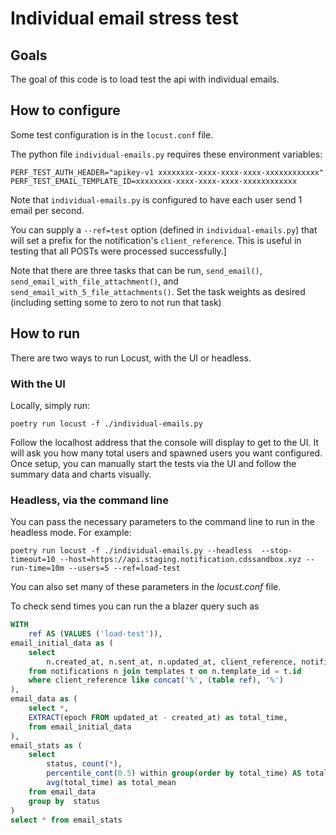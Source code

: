 # Individual email stress test

## Goals

The goal of this code is to load test the api with individual emails.

## How to configure

Some test configuration is in the `locust.conf` file.

The python file `individual-emails.py` requires these environment variables:
```
PERF_TEST_AUTH_HEADER="apikey-v1 xxxxxxxx-xxxx-xxxx-xxxx-xxxxxxxxxxxx"
PERF_TEST_EMAIL_TEMPLATE_ID=xxxxxxxx-xxxx-xxxx-xxxx-xxxxxxxxxxxx
```

Note that `individual-emails.py` is configured to have each user send 1 email per second.

You can supply a `--ref=test` option (defined in `individual-emails.py`) that will set a prefix for the notification's `client_reference`. This is useful in testing that all POSTs were processed successfully.]

Note that there are three tasks that can be run, `send_email()`, `send_email_with_file_attachment()`, and `send_email_with_5_file_attachments()`. Set the task weights as desired (including setting some to zero to not run that task)

## How to run

There are two ways to run Locust, with the UI or headless.

### With the UI

Locally, simply run:

```shell
poetry run locust -f ./individual-emails.py
```

Follow the localhost address that the console will display to get to the UI. It will ask you how many total users and spawned users you want configured. Once setup, you can manually start the tests via the UI and follow the summary data and charts visually.

### Headless, via the command line

You can pass the necessary parameters to the command line to run in the headless mode. For example:

```shell
poetry run locust -f ./individual-emails.py --headless  --stop-timeout=10 --host=https://api.staging.notification.cdssandbox.xyz --run-time=10m --users=5 --ref=load-test
```

You can also set many of these parameters in the *locust.conf* file.

To check send times you can run the a blazer query such as

```sql
WITH
    ref AS (VALUES ('load-test')),
email_initial_data as (
    select 
        n.created_at, n.sent_at, n.updated_at, client_reference, notification_status as status, t.process_type as priority
    from notifications n join templates t on n.template_id = t.id
    where client_reference like concat('%', (table ref), '%')
),
email_data as (
    select *,
    EXTRACT(epoch FROM updated_at - created_at) as total_time,
    from email_initial_data
),
email_stats as (
    select 
        status, count(*),
        percentile_cont(0.5) within group(order by total_time) AS total_median,
        avg(total_time) as total_mean
    from email_data
    group by  status
)
select * from email_stats
```
